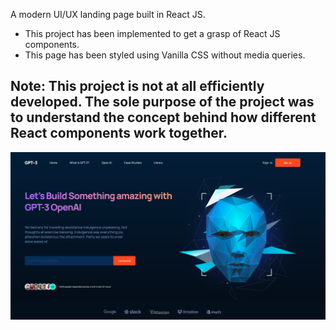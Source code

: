 A modern UI/UX landing page built in React JS. 
- This project has been implemented to get a grasp of React JS components.
- This page has been styled using Vanilla CSS without media queries.

## Note: This project is not at all efficiently developed. The sole purpose of the project was to understand the concept behind how different React components work together.
<img src="./src/repository/assets/gpt1.png" alt="Project preview">